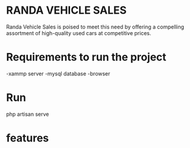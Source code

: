# RANDA VEHICLE SALES
Randa Vehicle Sales is poised to meet this need by offering a compelling assortment of 
high-quality used cars at competitive prices.

# Requirements to run the project 
-xammp server
-mysql database
-browser

# Run 
php artisan serve

# features
